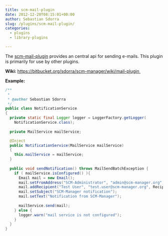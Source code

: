 ```yaml
---
title: scm-mail-plugin
date: 2012-12-20T08:15:01+00:00
author: Sebastian Sdorra
slug: /plugins/scm-mail-plugin/
categories:
  - plugins
  - library-plugins

---
```

The [scm-mail-plugin](https://github.com/scm-manager/scm-mail-plugin) provides an central api for sending e-mails. This plugin is primarily for use by other plugins.

**Wiki:** <a href="https://bitbucket.org/sdorra/scm-manager/wiki/mail-plugin" target="_blank" rel="noopener noreferrer">https://bitbucket.org/sdorra/scm-manager/wiki/mail-plugin </a>

**Example:**
```java
/**
 *
 * @author Sebastian Sdorra
 */
public class NotificationService
{
  private static final Logger logger = LoggerFactory.getLogger(
    NotificationService.class);
  
  private MailService mailService;

  @Inject
  public NotificationService(MailService mailService)
  {
    this.mailService = mailService;
  }
  
  public void sendNotification() throws MailSendBatchException {
    if ( mailService.isConfigured() ){
      Email mail = new Email();
      mail.setFromAddress("SCM-Administrator", "admin@scm-manager.org");
      mail.addRecipient("Test User", "test.user@scm-manager.org", RecipientType.TO);
      mail.setSubject("SCM-Manager notification");
      mail.setText("Notification from SCM-Manager");
      
      mailService.send(mail);
    } else {
      logger.warn("mail service is not configured");
    }
  }
}
```
